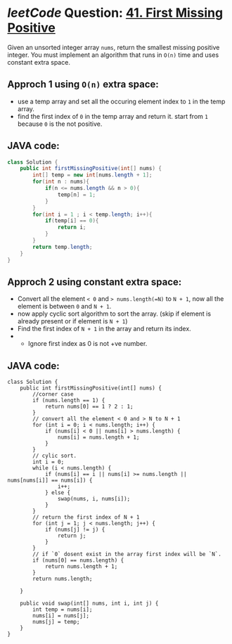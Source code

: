 # _leetCode_ Question: [41. First Missing Positive](https://leetcode.com/problems/first-missing-positive/)

Given an unsorted integer array `nums`, return the smallest missing positive integer.
You must implement an algorithm that runs in `O(n)` time and uses constant extra space.

## Approch 1 using `O(n)` extra space:

- use a temp array and set all the occuring element index to `1` in the temp array.
- find the first index of `0` in the temp array and return it. start from `1` because `0` is the not positive.

## JAVA code:

```JAVA
class Solution {
    public int firstMissingPositive(int[] nums) {
        int[] temp = new int[nums.length + 1];
        for(int n : nums){
            if(n <= nums.length && n > 0){
                temp[n] = 1;
            }
        }
        for(int i = 1 ; i < temp.length; i++){
            if(temp[i] == 0){
                return i;
            }
        }
        return temp.length;
    }
}
```

## Approch 2 using constant extra space:

- Convert all the element `< 0` and `> nums.length(=N)` to `N + 1`, now all the element is between `0` and `N + 1`.
- now apply cyclic sort algorithm to sort the array. (skip if element is already present or if element is `N + 1`)
- Find the first index of `N + 1` in the array and return its index.
- - Ignore first index as 0 is not +ve number.

## JAVA code:

```
class Solution {
    public int firstMissingPositive(int[] nums) {
        //corner case
        if (nums.length == 1) {
            return nums[0] == 1 ? 2 : 1;
        }
        // convert all the element < 0 and > N to N + 1
        for (int i = 0; i < nums.length; i++) {
            if (nums[i] < 0 || nums[i] > nums.length) {
                nums[i] = nums.length + 1;
            }
        }
        // cylic sort.
        int i = 0;
        while (i < nums.length) {
            if (nums[i] == i || nums[i] >= nums.length || nums[nums[i]] == nums[i]) {
                i++;
            } else {
                swap(nums, i, nums[i]);
            }
        }
        // return the first index of N + 1
        for (int j = 1; j < nums.length; j++) {
            if (nums[j] != j) {
                return j;
            }
        }
        // if `0` dosent exist in the array first index will be `N`.
        if (nums[0] == nums.length) {
            return nums.length + 1;
        }
        return nums.length;

    }

    public void swap(int[] nums, int i, int j) {
        int temp = nums[i];
        nums[i] = nums[j];
        nums[j] = temp;
    }
}
```
